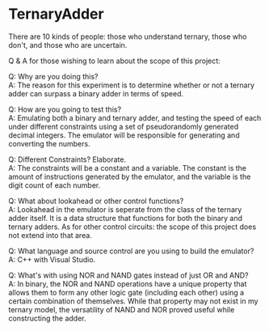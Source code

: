 # TernaryAdder

There are 10 kinds of people: those who understand ternary, those who don't, and those who are uncertain.

Q & A for those wishing to learn about the scope of this project:

Q: Why are you doing this?<br>
A: The reason for this experiment is to determine whether or not a ternary adder can surpass a binary adder in terms of speed.

Q: How are you going to test this?<br>
A: Emulating both a binary and ternary adder, and testing the speed of each under different constraints using a set of pseudorandomly generated decimal integers. The emulator will be responsible for generating and converting the numbers.

Q: Different Constraints? Elaborate.<br>
A: The constraints will be a constant and a variable. The constant is the amount of instructions generated by the emulator, and the variable is the digit count of each number.

Q: What about lookahead or other control functions?<br>
A: Lookahead in the emulator is seperate from the class of the ternary adder itself. It is a data structure that functions for both the binary and ternary adders. As for other control circuits: the scope of this project does not extend into that area.

Q: What language and source control are you using to build the emulator?<br>
A: C++ with Visual Studio.

Q: What's with using NOR and NAND gates instead of just OR and AND?<br>
A: In binary, the NOR and NAND operations have a unique property that allows them to form any other logic gate (including each other) using a certain combination of themselves. While that property may not exist in my ternary model, the versatility of NAND and NOR proved useful while constructing the adder.
